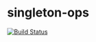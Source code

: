 # singleton-ops
[![Build Status](https://travis-ci.org/fthomas/singleton-ops.svg?branch=master)](https://travis-ci.org/fthomas/singleton-ops)
